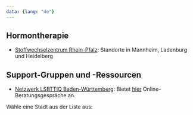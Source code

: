 ```yaml
---
data: {lang: "de"}
---
```

## Hormontherapie
- [Stoffwechselzentrum Rhein-Pfalz](https://stoffwechselzentrum-rhein-pfalz.de/): Standorte in Mannheim, Ladenburg und Heidelberg

## Support-Gruppen und -Ressourcen
- [Netzwerk LSBTTIQ Baden-Württemberg](https://www.netzwerk-lsbttiq.net): Bietet [hier](https://netzwerk-lsbttiq.assisto.online) Online-Beratungsgespräche an.

Wähle eine Stadt aus der Liste aus:

